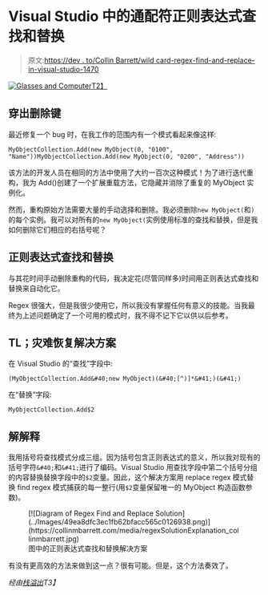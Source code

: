 # Visual Studio 中的通配符正则表达式查找和替换

> 原文:[https://dev . to/Collin Barrett/wild card-regex-find-and-replace-in-visual-studio-1470](https://dev.to/collinbarrett/wildcard-regex-find-and-replace-in-visual-studio-1470)

[![Glasses and Computer](../Images/c98bf3d1ec319f5980bd1632eefa1d01.png)T2】](https://collinmbarrett.com/wildcard-regex-find-replace-visual-studio/)

## [](#wearing-out-the-delete-key)穿出删除键

最近修复一个 bug 时，在我工作的范围内有一个模式看起来像这样:

```
MyObjectCollection.Add(new MyObject(0, "0100", "Name"))MyObjectCollection.Add(new MyObject(0, "0200", "Address")) 
```

该方法的开发人员在相同的方法中使用了大约一百次这种模式！为了进行迭代重构，我为 Add()创建了一个扩展重载方法，它隐藏并消除了重复的 MyObject 实例化。

然而，重构原始方法需要大量的手动选择和删除。我必须删除`new MyObject(`和`)`的每个实例。我可以对所有的`new MyObject(`实例使用标准的查找和替换，但是我如何删除它们相应的右括号呢？

## [](#regex-find-and-replace)正则表达式查找和替换

与其花时间手动删除重构的代码，我决定花(尽管同样多)时间用正则表达式查找和替换来自动化它。

Regex 很强大，但是我很少使用它，所以我没有掌握任何有意义的技能。当我最终为上述问题确定了一个可用的模式时，我不得不记下它以供以后参考。

## TL；灾难恢复解决方案

在 Visual Studio 的“查找”字段中:

```
(MyObjectCollection.Add&#40;new MyObject)(&#40;[^)]*&#41;)(&#41;) 
```

在“替换”字段:

```
MyObjectCollection.Add$2 
```

## [](#solution-explanation)解解释

我用括号将查找模式分成三组。因为括号包含正则表达式的意义，所以我对现有的括号字符`&#40;`和`&#41;`进行了编码。Visual Studio 用查找字段中第二个括号分组的内容替换替换字段中的`$2`变量。因此，这个解决方案用 replace regex 模式替换 find regex 模式捕获的每一整行(用`$2`变量保留唯一的 MyObject 构造函数参数)。

<figure>[![Diagram of Regex Find and Replace Solution](../Images/49ea8dfc3ec1fb62bfacc565c0126938.png)](https://collinmbarrett.com/media/regexSolutionExplanation_collinmbarrett.jpg) 

<figcaption id="caption-attachment-5773">图中的正则表达式查找和替换解决方案</figcaption>

</figure>

有没有更高效的方法来做到这一点？很有可能。但是，这个方法奏效了。

*经由[栈溢出](https://stackoverflow.com/questions/24135006/regex-that-match-any-character-inside-a-parenthesis/24135281)T3】*
